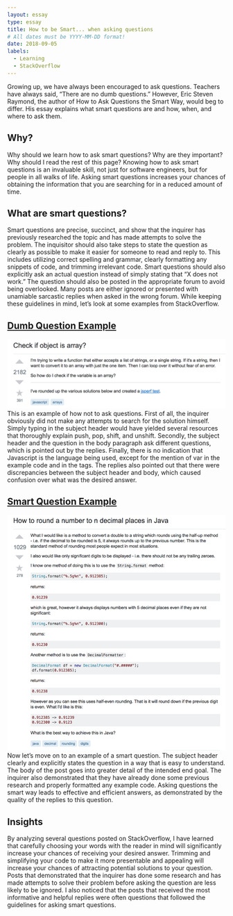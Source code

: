```yaml
---
layout: essay
type: essay
title: How to be Smart... when asking questions
# All dates must be YYYY-MM-DD format!
date: 2018-09-05
labels:
  - Learning
  - StackOverflow
---
```


Growing up, we have always been encouraged to ask questions. Teachers have always said, “There are no dumb questions.” However, Eric Steven Raymond, the author of How to Ask Questions the Smart Way, would beg to differ. His essay explains what smart questions are and how, when, and where to ask them. 

## Why?
Why should we learn how to ask smart questions? Why are they important? Why should I read the rest of this page? Knowing how to ask smart questions is an invaluable skill, not just for software engineers, but for people in all walks of life. Asking smart questions increases your chances of obtaining the information that you are searching for in a reduced amount of time. 

## What are smart questions?
Smart questions are precise, succinct, and show that the inquirer has previously researched the topic and has made attempts to solve the problem. The inquisitor should also take steps to state the question as clearly as possible to make it easier for someone to read and reply to. This includes utilizing correct spelling and grammar, clearly formatting any snippets of code, and trimming irrelevant code. Smart questions should also explicitly ask an actual question instead of simply stating that “X does not work.” The question should also be posted in the appropriate forum to avoid being overlooked. Many posts are either ignored or presented with unamiable sarcastic replies when asked in the wrong forum. While keeping these guidelines in mind, let’s look at some examples from StackOverflow. 

## [Dumb Question Example](https://stackoverflow.com/questions/25517633/opposite-of-push?noredirect=1&lq=1)
<div class="ui rounded images">
  <img class="ui image" src="../images/DumbQuestion.png" width="750">
</div>
This is an example of how not to ask questions. First of all, the inquirer obviously did not make any attempts to search for the solution himself. Simply typing in the subject header would have yielded several resources that thoroughly explain push, pop, shift, and unshift. Secondly, the subject header and the question in the body paragraph ask different questions, which is pointed out by the replies. Finally, there is no indication that Javascript is the language being used, except for the mention of var in the example code and in the tags. The replies also pointed out that there were discrepancies between the subject header and body, which caused confusion over what was the desired answer. 

## [Smart Question Example](https://stackoverflow.com/questions/153724/how-to-round-a-number-to-n-decimal-places-in-java?rq=1)
<div class="ui rounded images">
  <img class="ui image" src="../images/SmartQuestion.png" width="750">
</div>
Now let’s move on to an example of a smart question. The subject header clearly and explicitly states the question in a way that is easy to understand. The body of the post goes into greater detail of the intended end goal. The inquirer also demonstrated that they have already done some previous research and properly formatted any example code. Asking questions the smart way leads to effective and efficient answers, as demonstrated by the quality of the replies to this question. 

## Insights
By analyzing several questions posted on StackOverflow, I have learned that carefully choosing your words with the reader in mind will significantly increase your chances of receiving your desired answer. Trimming and simplifying your code to make it more presentable and appealing will increase your chances of attracting potential solutions to your question. Posts that demonstrated that the inquirer has done some research and has made attempts to solve their problem before asking the question are less likely to be ignored. I also noticed that the posts that received the most informative and helpful replies were often questions that followed the guidelines for asking smart questions. 







